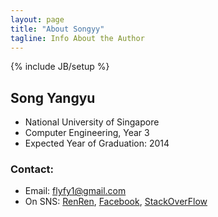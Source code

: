 ```yaml
---
layout: page
title: "About Songyy"
tagline: Info About the Author
---
```

{% include JB/setup %}

## Song Yangyu

* National University of Singapore
* Computer Engineering, Year 3
* Expected Year of Graduation: 2014

### Contact:
* Email: <flyfy1@gmail.com>
* On SNS:
    [RenRen](http://www.renren.com/251249960),
    [Facebook](://www.facebook.com/flyfy1),
    [StackOverFlow](http://stackoverflow.com/users/799550/songyy)

